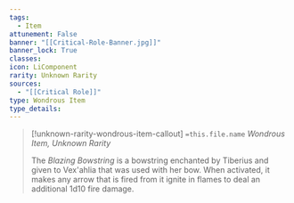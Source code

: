 ```yaml
---
tags:
  - Item
attunement: False
banner: "[[Critical-Role-Banner.jpg]]"
banner_lock: True
classes:
icon: LiComponent
rarity: Unknown Rarity
sources:
  - "[[Critical Role]]"
type: Wondrous Item
type_details: 
---
```

>[!unknown-rarity-wondrous-item-callout] `=this.file.name`
>*Wondrous Item, Unknown Rarity*
>
>The *Blazing Bowstring* is a bowstring enchanted by Tiberius and given to Vex'ahlia that was used with her bow. When activated, it makes any arrow that is fired from it ignite in flames to deal an additional 1d10 fire damage.
>
>
